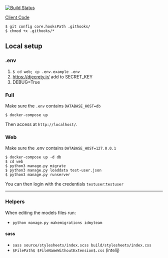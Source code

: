 [![Build Status](https://github.com/maxisme/idmyteam-server/workflows/ID%20My%20Team%20Server/badge.svg)](https://github.com/maxisme/idmyteam-server/actions)

[Client Code](https://github.com/maxisme/idmyteam-server)

```
$ git config core.hooksPath .githooks/
$ chmod +x .githooks/*
```

## Local setup
### .env
1. `$ cd web; cp .env.example .env`
2. https://djecrety.ir/ add to SECRET_KEY
3. DEBUG=True

### Full
Make sure the `.env` contains `DATABASE_HOST=db`
```
$ docker-compose up
```
Then access at `http://localhost/`.

### Web
Make sure the .env contains `DATABASE_HOST=127.0.0.1`
```
$ docker-compose up -d db
$ cd web
$ python3 manage.py migrate
$ python3 manage.py loaddata test-user.json
$ python3 manage.py runserver
```
You can then login with the credentials `testuser`:`testuser`

____

### Helpers
When editing the models files run:
 - `python manage.py makemigrations idmyteam`


#### sass
 - `sass source/stylesheets/index.scss build/stylesheets/index.css`
 - `$FilePath$ $FileNameWithoutExtension$.css` (intelij)